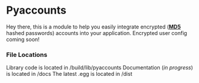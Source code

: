 # Pyaccounts
Hey there, this is a module to help you easily integrate encrypted ([**MD5**](https://en.wikipedia.org/wiki/MD5) hashed passwords) accounts into your application.
Encrypted user config coming soon!

### File Locations
Library code is located in /build/lib/pyaccounts
Documentation (*in progress*) is located in /docs
The latest .egg is located in /dist
